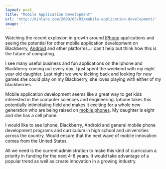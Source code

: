 ```yaml
---
layout: post
title: "Mobile Application Development"
url: 'http://kinlane.com/2009/05/03/mobile-application-development/'
image: ''
---
```


Watching the recent explosion in growth around [IPhone][1] applications and seeing the potential for other mobile application development on Blackberry, [Android][2] and other platforms...I can't help but think how this is the future of computing.

I see many useful business and fun applications on the Iphone and Blackberry coming out every day. I just spent the weekend with my eight year old daughter. Last night we were kicking back and looking for new games she could play on my Blackberry, she loves playing with either of my blackberries.

Mobile application development seems like a great way to get kids interested in the computer sciences and engineering. Iphone takes this potentially intimidating field and makes it exciting for a whole new generation who are being raised on [mobile phones][3]. My daughter is eight and she has a cell phone.

I would like to see Iphone, Blackberry, Android and general mobile phone development programs and curriculum in high school and universities across the country. Would ensure that the next wave of mobile innovation comes from the United States.

All we need is the current administration to make this kind of curriculum a priority in funding for the next 4-8 years. It would take advantage of a popular trend as well as create innovation in a growing industry.

   [1]: http://developer.apple.com/iphone/ (IPhone OS)
   [2]: http://code.google.com/android/ (Android)
   [3]: http://en.wikipedia.org/wiki/Mobile_phone (Mobile phone)
